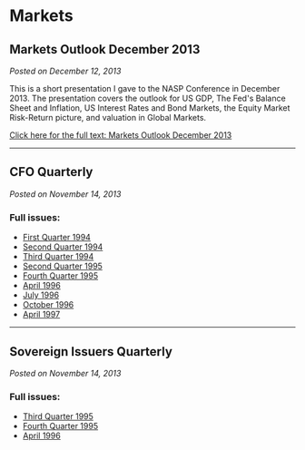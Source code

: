 # Markets

## Markets Outlook December 2013
*Posted on December 12, 2013*

This is a short presentation I gave to the NASP Conference in December 2013. The presentation covers the outlook for US GDP, The Fed's Balance Sheet and Inflation, US Interest Rates and Bond Markets, the Equity Market Risk-Return picture, and valuation in Global Markets.

[Click here for the full text: Markets Outlook December 2013](#)

---

## CFO Quarterly
*Posted on November 14, 2013*

### Full issues:
- [First Quarter 1994](#)
- [Second Quarter 1994](#)
- [Third Quarter 1994](#)
- [Second Quarter 1995](#)
- [Fourth Quarter 1995](#)
- [April 1996](#)
- [July 1996](#)
- [October 1996](#)
- [April 1997](#)

---

## Sovereign Issuers Quarterly
*Posted on November 14, 2013*

### Full issues:
- [Third Quarter 1995](#)
- [Fourth Quarter 1995](#)
- [April 1996](#) 